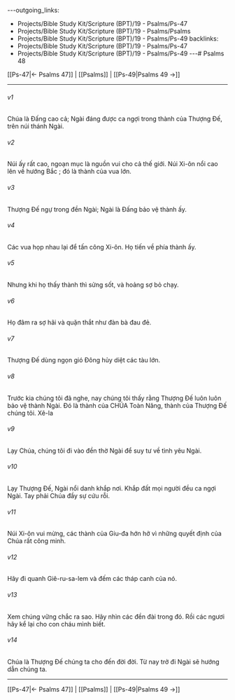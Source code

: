 ---outgoing_links:
  - Projects/Bible Study Kit/Scripture (BPT)/19 - Psalms/Ps-47
  - Projects/Bible Study Kit/Scripture (BPT)/19 - Psalms/Psalms
  - Projects/Bible Study Kit/Scripture (BPT)/19 - Psalms/Ps-49
backlinks:
  - Projects/Bible Study Kit/Scripture (BPT)/19 - Psalms/Ps-47
  - Projects/Bible Study Kit/Scripture (BPT)/19 - Psalms/Ps-49
---# Psalms 48

[[Ps-47|← Psalms 47]] | [[Psalms]] | [[Ps-49|Psalms 49 →]]
***



###### v1 
Chúa là Đấng cao cả; Ngài đáng được ca ngợi trong thành của Thượng Đế, trên núi thánh Ngài. 

###### v2 
Núi ấy rất cao, ngoạn mục là nguồn vui cho cả thế giới. Núi Xi-ôn nổi cao lên về hướng Bắc ; đó là thành của vua lớn. 

###### v3 
Thượng Đế ngự trong đền Ngài; Ngài là Đấng bảo vệ thành ấy. 

###### v4 
Các vua họp nhau lại để tấn công Xi-ôn. Họ tiến về phía thành ấy. 

###### v5 
Nhưng khi họ thấy thành thì sửng sốt, và hoảng sợ bỏ chạy. 

###### v6 
Họ đâm ra sợ hãi và quặn thắt như đàn bà đau đẻ. 

###### v7 
Thượng Đế dùng ngọn gió Đông hủy diệt các tàu lớn. 

###### v8 
Trước kia chúng tôi đã nghe, nay chúng tôi thấy rằng Thượng Đế luôn luôn bảo vệ thành Ngài. Đó là thành của CHÚA Toàn Năng, thành của Thượng Đế chúng tôi. Xê-la 

###### v9 
Lạy Chúa, chúng tôi đi vào đền thờ Ngài để suy tư về tình yêu Ngài. 

###### v10 
Lạy Thượng Đế, Ngài nổi danh khắp nơi. Khắp đất mọi người đều ca ngợi Ngài. Tay phải Chúa đầy sự cứu rỗi. 

###### v11 
Núi Xi-ôn vui mừng, các thành của Giu-đa hớn hở vì những quyết định của Chúa rất công minh. 

###### v12 
Hãy đi quanh Giê-ru-sa-lem và đếm các tháp canh của nó. 

###### v13 
Xem chúng vững chắc ra sao. Hãy nhìn các đền đài trong đó. Rồi các ngươi hãy kể lại cho con cháu mình biết. 

###### v14 
Chúa là Thượng Đế chúng ta cho đến đời đời. Từ nay trở đi Ngài sẽ hướng dẫn chúng ta.

***
[[Ps-47|← Psalms 47]] | [[Psalms]] | [[Ps-49|Psalms 49 →]]
